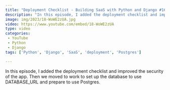 ```yaml
---
title: "Deployment Checklist - Building SaaS with Python and Django #168"
description: "In this episode, I added the deployment checklist and improved the security of the app. Then we moved to work to set up the database to use DATABASE_URL and prepare to use Postgres."
image: img/2023/18-WoWE2zUA.jpg
video: https://www.youtube.com/embed/18-WoWE2zUA
type: video
categories:
 - YouTube
 - Python
 - Django
tags: ['Python', 'Django', 'SaaS', 'deployment', 'Postgres']

---
```


In this episode, I added the deployment checklist and improved the security of the app. Then we moved to work to set up the database to use DATABASE_URL and prepare to use Postgres.
